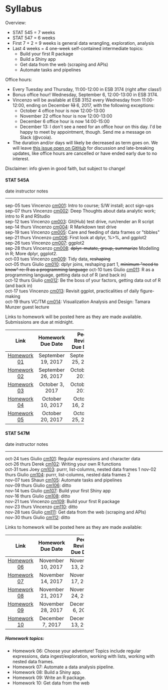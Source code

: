 # Syllabus



Overview:

  * STAT 545 = 7 weeks
  * STAT 547 = 6 weeks
  * First 7 + 2 = 9 weeks is general data wrangling, exploration, analysis
  * Last 4 weeks = 4 one-week self-contained intermediate topics:
    - Build your first R package
    - Build a Shiny app
    - Get data from the web (scraping and APIs)
    - Automate tasks and pipelines

Office hours:

* Every Tuesday and Thursday, 11:00-12:00 in ESB 3174 (right after class!)
* Bonus office hour! Wednesday, September 6, 12:00-13:00 in ESB 3174.
* Vincenzo will be available at ESB 3152 every Wednesday from 11:00-12:00, ending on December ~~13~~ 6, 2017, with the following exceptions:
    * October 4 office hour is now 12:00-13:00
    * November 22 office hour is now 12:00-13:00
    * December 6 office hour is now 14:00-15:00
    * December 13: I don't see a need for an office hour on this day. I'd be happy to meet by appointment, though. Send me a message on Slack (@vcoia). 
* The duration and/or days will likely be decreased as term goes on. We will leave [this issue open on GitHub](https://github.com/STAT545-UBC/Discussion/issues/495) for discussion and late-breaking updates, like office hours are cancelled or have ended early due to no interest.


Disclaimer: info given in good faith, but subject to change!

<!-- unholy hack to make following two tables less wide and the same wide -->
<style type="text/css">
table {
   max-width: 50%;
}
</style>

#### STAT 545A


date           instructor  notes                                                                                                                   
-------------  ----------  ------------------------------------------------------------------------------------------------------------------------
sep-05 tues    Vincenzo    <a href="cm001_course-intro-sw-install-account-signup.html">cm001</a>: Intro to course; S/W install; acct sign-ups      
sep-07 thurs   Vincenzo    <a href="cm002_r-rstudio-intro.html">cm002</a>: Deep Thoughts about data analytic work; intro to R and RStudio          
sep-12 tues    Vincenzo    <a href="cm003_render-git-github-test-drive.html">cm003</a>: Git(Hub) test drive, run/render an R script                
sep-14 thurs   Vincenzo    <a href="cm004_claim-repo-test-drive-rmd.html">cm004</a>: R Markdown test drive                                         
sep-19 tues    Vincenzo    <a href="cm005_tidyverse-tibbles.html">cm005</a>: Care and feeding of data frames or "tibbles"                          
sep-21 thurs   Vincenzo    <a href="cm006_tibbles-dplyr-ggplot2.html">cm006</a>: First look at dplyr, %>%, and ggplot2                             
sep-26 tues    Vincenzo    <a href="cm007_ggplot2.html">cm007</a>: ggplot2                                                                         
sep-28 thurs   Vincenzo    <a href="cm008_dplyr-single-table.html">cm008</a>: ~~dplyr: mutate, group, summarize~~ Modelling in R; More dplyr, ggplot2.                                      
oct-03 tues    Vincenzo    <a href="cm009_tidy-data.html">cm009</a>: Tidy data, ~~reshaping~~                                                         
oct-05 thurs   Giulio      <a href="cm010_joins-r-programming.html">cm010</a>: dplyr joins, reshaping part 1, ~~minimum "need to know" re: R as a programming language~~
oct-10 tues    Giulio      <a href="cm011_r-programming-file-io.html">cm011</a>: R as a programming language, getting data out of R (and back in)  
oct-12 thurs   Giulio      <a href="cm012_file-io-factors.html">cm012</a>: Be the boss of your factors, getting data out of R (and back in)        
oct-17 tues    Vincenzo    <a href="cm013_ggplot2-continued.html">cm013</a>: Revisit ggplot, practicalities of daily figure-making                 
oct-19 thurs   VC/TM       <a href="cm014_munzner-guest-lecture.html">cm014</a>: Visualization Analysis and Design: Tamara Munzer guest lecture    

Links to homework will be posted here as they are made available. Submissions are due at midnight.

| Link |  Homework Due Date  |  Peer Review Due Date |
| :--: | :---------------: | :-----------------: |
| [Homework 01](hw01_edit-README.html) | September 19, 2017 | September 25, 2017 |
| [Homework 02](hw02_explore-gapminder-dplyr.html) | September 26, 2017 | October 2, 2017 |
| [Homework 03](hw03_dplyr-and-more-ggplot2.html) |  October 3, 2017 | October 9, 2017 |
| [Homework 04](hw04_tidy-data-joins.html) | October 10, 2017 | October 16, 2017 |
| [Homework 05](hw05_factor-figure-boss-repo-hygiene.html) | October 20, 2017 | October 25, 2017 |

#### STAT 547M


date           instructor  notes                                                                                             
-------------  ----------  --------------------------------------------------------------------------------------------------
oct-24 tues    Giulio      <a href="cm101_character-data-regex.html">cm101</a>: Regular expressions and character data       
oct-26 thurs   Derek       <a href="cm102_writing-functions.html">cm102</a>: Writing your own R functions                    
oct-31 tues    Joey        <a href="cm103_list-inspection-mapping.html">cm103</a>: purrr, list-columns, nested data frames 1
nov-02 thurs   Giulio      <a href="cm104_lists-and-data-frames.html">cm104</a>: purrr, list-columns, nested data frames 2   
nov-07 tues    Shaun       <a href="cm105_automation-and-make.html">cm105</a>: Automate tasks and pipelines   
nov-09 thurs   Giulio      <a href="cm106_automation-and-make.html">cm106</a>: ditto                                         
nov-14 tues    Giulio      <a href="cm107_shiny-apps.html">cm107</a>: Build your first Shiny app                
nov-16 thurs   Giulio      <a href="cm108_shiny-apps.html">cm108</a>: ditto                                                  
nov-21 tues    Vincenzo    <a href="cm109_packages.html">cm109</a>: Build your first R package                               
nov-23 thurs   Vincenzo    <a href="cm110_packages.html">cm110</a>: ditto                                                    
nov-28 tues    Giulio      <a href="cm111_webdata.html">cm111</a>: Get data from the web (scraping and APIs)                 
nov-30 thurs   Giulio      <a href="cm112_webdata.html">cm112</a>: ditto                                                     

Links to homework will be posted here as they are made available:

| Link |  Homework Due Date  |  Peer Review Due Date |
| :--: | :---------------: | :-----------------: |
| [Homework 06](hw06_data-wrangling-conclusion.html) | November 10, 2017 | November 13, 2017 |
| [Homework 07](hw07_automation.html) | November 14, 2017 | November 17, 2017 |
| [Homework 08](hw08_shiny.html) | November 21, 2017 | November 24, 2017 |
| [Homework 09](hw09_package.html) | November 28, 2017 | December 6, 2017 |
| [Homework 10](hw10_data-from-web.html) | December 7, 2017 | December 13, 2017 |



##### Homework topics:

  * Homework 06: Choose your adventure! Topics include regular expressions, data ingest/exploration, working with lists, working with nested data frames.
  * Homework 07: Automate a data analysis pipeline.
  * Homework 08: Build a Shiny app.
  * Homework 09: Write an R package.
  * Homework 10: Get data from the web

